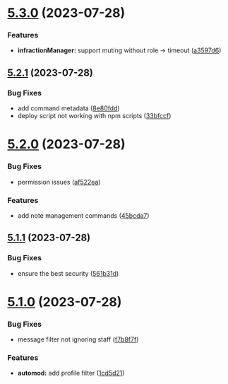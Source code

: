 # [5.3.0](https://github.com/onesoft-sudo/sudobot/compare/v5.2.1...v5.3.0) (2023-07-28)


### Features

* **infractionManager:** support muting without role -> timeout ([a3597d6](https://github.com/onesoft-sudo/sudobot/commit/a3597d69856872fe478ffed8e7d254b63d3d59e5))



## [5.2.1](https://github.com/onesoft-sudo/sudobot/compare/v5.2.0...v5.2.1) (2023-07-28)


### Bug Fixes

* add command metadata ([8e80fdd](https://github.com/onesoft-sudo/sudobot/commit/8e80fddc509ba4f6c042739adff0175e77ef46b6))
* deploy script not working with npm scripts ([33bfccf](https://github.com/onesoft-sudo/sudobot/commit/33bfccf351e9fc81e00dd2a3291d4b33a855b813))



# [5.2.0](https://github.com/onesoft-sudo/sudobot/compare/v5.1.1...v5.2.0) (2023-07-28)


### Bug Fixes

* permission issues ([af522ea](https://github.com/onesoft-sudo/sudobot/commit/af522ea208f4ff51278c9bd8a040b9b3fd4a5088))


### Features

* add note management commands ([45bcda7](https://github.com/onesoft-sudo/sudobot/commit/45bcda7502512e2c2b66fbfc3367e015a45ade43))



## [5.1.1](https://github.com/onesoft-sudo/sudobot/compare/v5.1.0...v5.1.1) (2023-07-28)


### Bug Fixes

* ensure the best security ([561b31d](https://github.com/onesoft-sudo/sudobot/commit/561b31dfe322dede3aadc31c506e4b9d91ca7cd1))



# [5.1.0](https://github.com/onesoft-sudo/sudobot/compare/v5.0.0...v5.1.0) (2023-07-28)


### Bug Fixes

* message filter not ignoring staff ([f7b8f7f](https://github.com/onesoft-sudo/sudobot/commit/f7b8f7f1fa86fb5a1202cc736049e50a4fbdfe2b))


### Features

* **automod:** add profile filter ([1cd5d21](https://github.com/onesoft-sudo/sudobot/commit/1cd5d2105bae24bb855b11b97f8b8bd09f62b14c))



